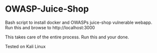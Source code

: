 # OWASP-Juice-Shop
Bash script to install docker and OWASPs juice-shop vulnerable webapp. Run this and browse to http://localhost:3000

This takes care of the entire process. Run this and your done.

Tested on Kali Linux
